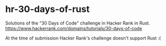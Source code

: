 # hr-30-days-of-rust
Solutions of the "30 Days of Code" challenge in Hacker Rank in Rust.  
https://www.hackerrank.com/domains/tutorials/30-days-of-code

At the time of submission Hacker Rank's challenge doesn't support Rust :(

